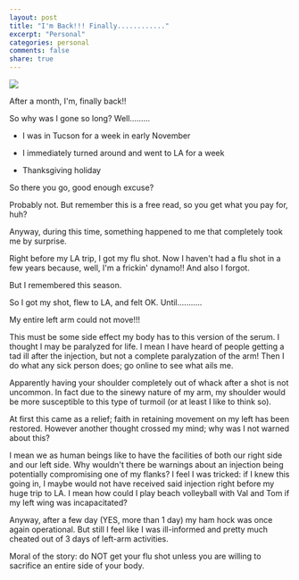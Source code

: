 ```yaml
---
layout: post
title: "I'm Back!!! Finally............"
excerpt: "Personal"
categories: personal
comments: false
share: true
---
```



![](https://vignette.wikia.nocookie.net/buddyfight/images/2/28/Im-back.jpg/revision/latest?cb=20160817104633)




After a month, I'm, finally back!!

So why was I gone so long? Well.........


- I was in Tucson for a week in early November

- I immediately turned around and went to LA for a week

- Thanksgiving holiday


So there you go, good enough excuse?


Probably not. But remember this is a free read, so you get what you pay for, huh?



Anyway, during this time, something happened to me that completely took me by surprise.


Right before my LA trip, I got my flu shot. Now I haven't had a flu shot in a few years because, well, I'm a frickin' dynamo!! And also I forgot.


But I remembered this season.


So I got my shot, flew to LA, and felt OK. Until...........


My entire left arm could not move!!!


This must be some side effect my body has to this version of the serum. I thought I may be paralyzed for life. I mean I have heard of people getting a tad ill after the injection, but not a complete paralyzation of the arm! Then I do what any sick person does; go online to see what ails me.


Apparently having your shoulder completely out of whack after a shot is not uncommon. In fact due to the sinewy nature of my arm, my shoulder would be more susceptible to this type of turmoil (or at least I like to think so). 

At first this came as a relief; faith in retaining movement on my left has been restored. However another thought crossed my mind; why was I not warned about this? 


I mean we as human beings like to have the facilities of both our right side and our left side. Why wouldn't there be warnings about an injection being potentially compromising one of my flanks? I feel I was tricked: if I knew this going in, I maybe would not have received said injection right before my huge trip to LA. I mean how could I play beach volleyball with Val and Tom if my left wing was incapacitated?


Anyway, after a few day (YES, more than 1 day) my ham hock was once again operational. But still I feel like I was ill-informed and pretty much cheated out of 3 days of left-arm activities. 

Moral of the story: do NOT get your flu shot unless you are willing to sacrifice an entire side of your body. 





